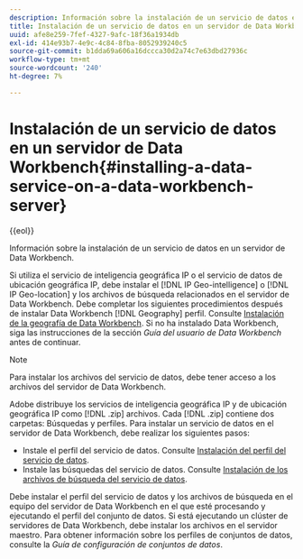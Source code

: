 ```yaml
---
description: Información sobre la instalación de un servicio de datos en un servidor de Data Workbench.
title: Instalación de un servicio de datos en un servidor de Data Workbench
uuid: afe8e259-7fef-4327-9afc-18f36a1934db
exl-id: 414e93b7-4e9c-4c84-8fba-8052939240c5
source-git-commit: b1dda69a606a16dccca30d2a74c7e63dbd27936c
workflow-type: tm+mt
source-wordcount: '240'
ht-degree: 7%

---
```


# Instalación de un servicio de datos en un servidor de Data Workbench{#installing-a-data-service-on-a-data-workbench-server}

{{eol}}

Información sobre la instalación de un servicio de datos en un servidor de Data Workbench.

Si utiliza el servicio de inteligencia geográfica IP o el servicio de datos de ubicación geográfica IP, debe instalar el [!DNL IP Geo-intelligence] o [!DNL IP Geo-location] y los archivos de búsqueda relacionados en el servidor de Data Workbench. Debe completar los siguientes procedimientos después de instalar Data Workbench [!DNL Geography] perfil. Consulte [Instalación de la geografía de Data Workbench](../../../../home/c-geo-oview/c-inst-geo/c-inst-geo.md). Si no ha instalado Data Workbench, siga las instrucciones de la sección *Guía del usuario de Data Workbench* antes de continuar.

>[!NOTE]
>
>Para instalar los archivos del servicio de datos, debe tener acceso a los archivos del servidor de Data Workbench.

Adobe distribuye los servicios de inteligencia geográfica IP y de ubicación geográfica IP como [!DNL .zip] archivos. Cada [!DNL .zip] contiene dos carpetas: Búsquedas y perfiles. Para instalar un servicio de datos en el servidor de Data Workbench, debe realizar los siguientes pasos:

* Instale el perfil del servicio de datos. Consulte [Instalación del perfil del servicio de datos](../../../../home/c-geo-oview/c-wk-data-svcs/c-install-data-svc/c-inst-data-svc-prof.md).
* Instale las búsquedas del servicio de datos. Consulte [Instalación de los archivos de búsqueda del servicio de datos](../../../../home/c-geo-oview/c-wk-data-svcs/c-install-data-svc/t-inst-data-svc-lkp-files.md).

Debe instalar el perfil del servicio de datos y los archivos de búsqueda en el equipo del servidor de Data Workbench en el que esté procesando y ejecutando el perfil del conjunto de datos. Si está ejecutando un clúster de servidores de Data Workbench, debe instalar los archivos en el servidor maestro. Para obtener información sobre los perfiles de conjuntos de datos, consulte la *Guía de configuración de conjuntos de datos*.
